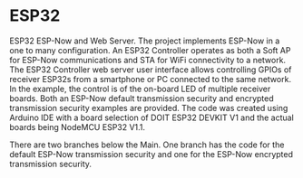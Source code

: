 # ESP32
ESP32 ESP-Now and Web Server.
The project implements ESP-Now in a one to many configuration. An ESP32 Controller operates as both a Soft AP for ESP-Now communications and STA for WiFi connectivity to a network. 
The ESP32 Controller web server user interface allows controlling GPIOs of receiver ESP32s from a smartphone or PC connected to the same network. In the example, the control is of the on-board LED of multiple receiver boards.
Both an ESP-Now default transmission security and encrypted transmission security examples are provided.
The code was created using Arduino IDE with a board selection of DOIT ESP32 DEVKIT V1 and the actual boards being NodeMCU ESP32 V1.1.

There are two branches below the Main.  One branch has the code for the default ESP-Now transmission security and one for the ESP-Now encrypted transmission security.
